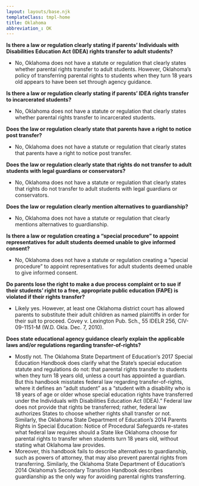 ```yaml
---
layout: layouts/base.njk
templateClass: tmpl-home
title: Oklahoma
abbreviation_: OK
---
```


**Is there a law or regulation clearly stating if parents’ Individuals with Disabilities Education Act (IDEA) rights transfer to adult students?**

- No, Oklahoma does not have a statute or regulation that clearly states whether parental rights transfer to adult students. However, Oklahoma’s policy of transferring parental rights to students when they turn 18 years old appears to have been set through agency guidance.

**Is there a law or regulation clearly stating if parents’ IDEA rights transfer to incarcerated students?**

- No, Oklahoma does not have a statute or regulation that clearly states whether parental rights transfer to incarcerated students.

**Does the law or regulation clearly state that parents have a right to notice post transfer?**

- No, Oklahoma does not have a statute or regulation that clearly states that parents have a right to notice post transfer.

**Does the law or regulation clearly state that rights do not transfer to adult students with legal guardians or conservators?**

- No, Oklahoma does not have a statute or regulation that clearly states that rights do not transfer to adult students with legal guardians or conservators.

**Does the law or regulation clearly mention alternatives to guardianship?**

- No, Oklahoma does not have a statute or regulation that clearly mentions alternatives to guardianship.

**Is there a law or regulation creating a “special procedure” to appoint representatives for adult students deemed unable to give informed consent?**

- No, Oklahoma does not have a statute or regulation creating a “special procedure” to appoint representatives for adult students deemed unable to give informed consent.

**Do parents lose the right to make a due process complaint or to sue if their students’ right to a free, appropriate public education (FAPE) is violated if their rights transfer?**

- Likely yes. However, at least one Oklahoma district court has allowed parents to substitute their adult children as named plaintiffs in order for their suit to proceed. Covey v. Lexington Pub. Sch., 55 IDELR 256, CIV-09-1151-M (W.D. Okla. Dec. 7, 2010).

**Does state educational agency guidance clearly explain the applicable laws and/or regulations regarding transfer-of-rights?**

- Mostly not. The Oklahoma State Department of Education‘s 2017 Special Education Handbook does clarify what the State’s special education statute and regulations do not: that parental rights transfer to students when they turn 18 years old, unless a court has appointed a guardian. But this handbook misstates federal law regarding transfer-of-rights, where it defines an “adult student” as a “student with a disability who is 18 years of age or older whose special education rights have transferred under the Individuals with Disabilities Education Act (IDEA).” Federal law does not provide that rights be transferred; rather, federal law authorizes States to choose whether rights shall transfer or not. Similarly, the Oklahoma State Department of Education’s 2014 Parents Rights in Special Education: Notice of Procedural Safeguards re-states what federal law requires should a State like Oklahoma choose for parental rights to transfer when students turn 18 years old, without stating what Oklahoma law provides.
- Moreover, this handbook fails to describe alternatives to guardianship, such as powers of attorney, that may also prevent parental rights from transferring. Similarly, the Oklahoma State Department of Education‘s 2014 Oklahoma’s Secondary Transition Handbook describes guardianship as the only way for avoiding parental rights transferring.
